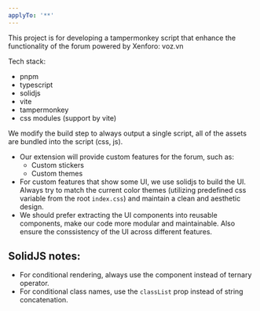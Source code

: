 ```yaml
---
applyTo: '**'
---
```


This project is for developing a tampermonkey script that enhance the functionality of the forum powered by Xenforo: voz.vn

Tech stack:

- pnpm
- typescript
- solidjs
- vite
- tampermonkey
- css modules (support by vite)

We modify the build step to always output a single script, all of the assets are bundled into the script (css, js).

- Our extension will provide custom features for the forum, such as:
  - Custom stickers
  - Custom themes
- For custom features that show some UI, we use solidjs to build the UI. Always try to match the current color themes (utilizing predefined css variable from the root `index.css`) and maintain a clean and aesthetic design.
- We should prefer extracting the UI components into reusable components, make our code more modular and maintainable. Also ensure the conssistency of the UI across different features.

## SolidJS notes:

- For conditional rendering, always use the <Show /> component instead of ternary operator.
- For conditional class names, use the `classList` prop instead of string concatenation.
